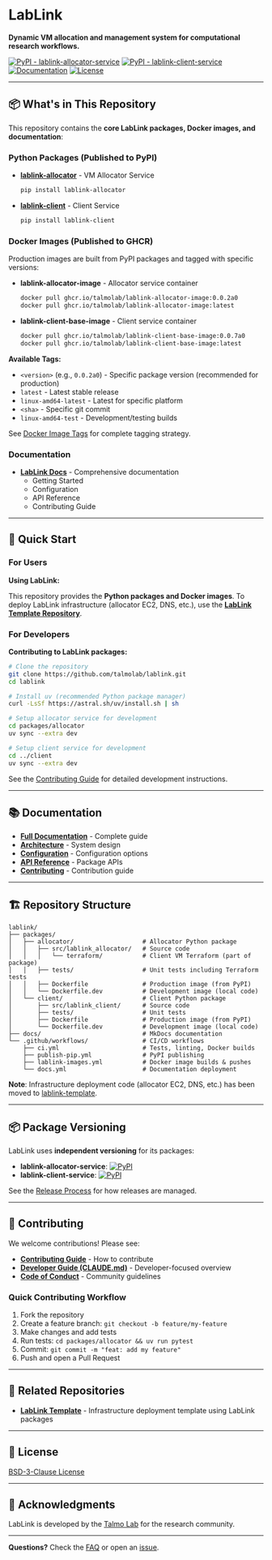 # LabLink

**Dynamic VM allocation and management system for computational research workflows.**

[![PyPI - lablink-allocator-service](https://img.shields.io/pypi/v/lablink-allocator-service?label=allocator)](https://pypi.org/project/lablink-allocator-service/)
[![PyPI - lablink-client-service](https://img.shields.io/pypi/v/lablink-client-service?label=client)](https://pypi.org/project/lablink-client-service/)
[![Documentation](https://img.shields.io/badge/docs-latest-blue)](https://talmolab.github.io/lablink/)
[![License](https://img.shields.io/github/license/talmolab/lablink)](LICENSE)

---

## 📦 What's in This Repository

This repository contains the **core LabLink packages, Docker images, and documentation**:

### Python Packages (Published to PyPI)

- **[lablink-allocator](packages/allocator/)** - VM Allocator Service
  ```bash
  pip install lablink-allocator
  ```

- **[lablink-client](packages/client/)** - Client Service
  ```bash
  pip install lablink-client
  ```

### Docker Images (Published to GHCR)

Production images are built from PyPI packages and tagged with specific versions:

- **lablink-allocator-image** - Allocator service container
  ```bash
  docker pull ghcr.io/talmolab/lablink-allocator-image:0.0.2a0
  docker pull ghcr.io/talmolab/lablink-allocator-image:latest
  ```

- **lablink-client-base-image** - Client service container
  ```bash
  docker pull ghcr.io/talmolab/lablink-client-base-image:0.0.7a0
  docker pull ghcr.io/talmolab/lablink-client-base-image:latest
  ```

**Available Tags:**
- `<version>` (e.g., `0.0.2a0`) - Specific package version (recommended for production)
- `latest` - Latest stable release
- `linux-amd64-latest` - Latest for specific platform
- `<sha>` - Specific git commit
- `linux-amd64-test` - Development/testing builds

See [Docker Image Tags](https://talmolab.github.io/lablink/workflows/#image-tagging-strategy) for complete tagging strategy.

### Documentation

- **[LabLink Docs](https://talmolab.github.io/lablink/)** - Comprehensive documentation
  - Getting Started
  - Configuration
  - API Reference
  - Contributing Guide

---

## 🚀 Quick Start

### For Users

**Using LabLink:**

This repository provides the **Python packages and Docker images**. To deploy LabLink infrastructure (allocator EC2, DNS, etc.), use the **[LabLink Template Repository](https://github.com/talmolab/lablink-template)**.

### For Developers

**Contributing to LabLink packages:**

```bash
# Clone the repository
git clone https://github.com/talmolab/lablink.git
cd lablink

# Install uv (recommended Python package manager)
curl -LsSf https://astral.sh/uv/install.sh | sh

# Setup allocator service for development
cd packages/allocator
uv sync --extra dev

# Setup client service for development
cd ../client
uv sync --extra dev
```

See the [Contributing Guide](https://talmolab.github.io/lablink/contributing/) for detailed development instructions.

---

## 📚 Documentation

- **[Full Documentation](https://talmolab.github.io/lablink/)** - Complete guide
- **[Architecture](https://talmolab.github.io/lablink/architecture/)** - System design
- **[Configuration](https://talmolab.github.io/lablink/configuration/)** - Configuration options
- **[API Reference](https://talmolab.github.io/lablink/reference/)** - Package APIs
- **[Contributing](https://talmolab.github.io/lablink/contributing/)** - Contribution guide

---

## 🏗️ Repository Structure

```
lablink/
├── packages/
│   ├── allocator/                   # Allocator Python package
│   │   ├── src/lablink_allocator/   # Source code
│   │   │   └── terraform/           # Client VM Terraform (part of package)
│   │   ├── tests/                   # Unit tests including Terraform tests
│   │   ├── Dockerfile               # Production image (from PyPI)
│   │   └── Dockerfile.dev           # Development image (local code)
│   └── client/                      # Client Python package
│       ├── src/lablink_client/      # Source code
│       ├── tests/                   # Unit tests
│       ├── Dockerfile               # Production image (from PyPI)
│       └── Dockerfile.dev           # Development image (local code)
├── docs/                            # MkDocs documentation
└── .github/workflows/               # CI/CD workflows
    ├── ci.yml                       # Tests, linting, Docker builds
    ├── publish-pip.yml              # PyPI publishing
    ├── lablink-images.yml           # Docker image builds & pushes
    └── docs.yml                     # Documentation deployment
```

**Note**: Infrastructure deployment code (allocator EC2, DNS, etc.) has been moved to [lablink-template](https://github.com/talmolab/lablink-template).

---

## 📦 Package Versioning

LabLink uses **independent versioning** for its packages:

- **lablink-allocator-service**: [![PyPI](https://img.shields.io/pypi/v/lablink-allocator-service)](https://pypi.org/project/lablink-allocator-service/)
- **lablink-client-service**: [![PyPI](https://img.shields.io/pypi/v/lablink-client-service)](https://pypi.org/project/lablink-client-service/)

See the [Release Process](https://talmolab.github.io/lablink/contributing/#release-process) for how releases are managed.

---

## 🤝 Contributing

We welcome contributions! Please see:

- **[Contributing Guide](https://talmolab.github.io/lablink/contributing/)** - How to contribute
- **[Developer Guide (CLAUDE.md)](CLAUDE.md)** - Developer-focused overview
- **[Code of Conduct](https://talmolab.github.io/lablink/contributing/#code-of-conduct)** - Community guidelines

### Quick Contributing Workflow

1. Fork the repository
2. Create a feature branch: `git checkout -b feature/my-feature`
3. Make changes and add tests
4. Run tests: `cd packages/allocator && uv run pytest`
5. Commit: `git commit -m "feat: add my feature"`
6. Push and open a Pull Request

---

## 🔗 Related Repositories

- **[LabLink Template](https://github.com/talmolab/lablink-template)** - Infrastructure deployment template using LabLink packages

---

## 📝 License

[BSD-3-Clause License](LICENSE)

---

## 🙏 Acknowledgments

LabLink is developed by the [Talmo Lab](https://github.com/talmolab) for the research community.

---

**Questions?** Check the [FAQ](https://talmolab.github.io/lablink/faq/) or open an [issue](https://github.com/talmolab/lablink/issues).
